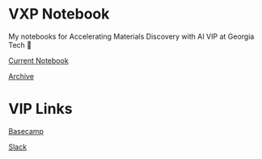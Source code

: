 # VXP Notebook

My notebooks for Accelerating Materials Discovery with AI VIP at Georgia Tech 🐝

[Current Notebook](https://github.com/Todtheguy/VXP-Notebook/blob/main/2025/spring25.md)

[Archive](https://github.com/Todtheguy/VXP-Notebook/blob/main/Archive/)


# VIP Links

[Basecamp](https://3.basecamp.com/5538128/)

[Slack](https://acceleratingm-dcn7830.slack.com/ssb/redirect)

 



